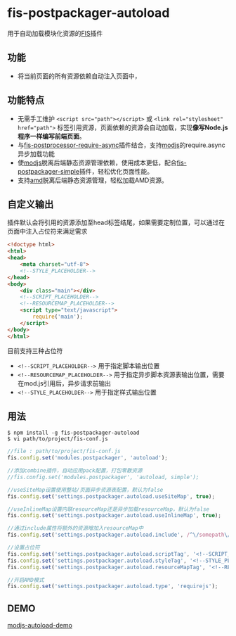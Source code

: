 # fis-postpackager-autoload

用于自动加载模块化资源的[FIS](https://github.com/fex-team/fis)插件

## 功能

 - 将当前页面的所有资源依赖自动注入页面中，


## 功能特点

 - 无需手工维护 ```<script src="path"></script>``` 或 ```<link rel="stylesheet" href="path">``` 标签引用资源，页面依赖的资源会自动加载，实现**像写Node.js程序一样编写前端页面**。
 - 与[fis-postprocessor-require-async](https://github.com/xiangshouding/fis-postprocessor-require-async)插件结合，支持[modjs](https://github.com/fex-team/mod)的require.async异步加载功能
 - 使[modjs](https://github.com/fex-team/mod)脱离后端静态资源管理依赖，使用成本更低，配合[fis-postpackager-simple](https://github.com/hefangshi/fis-postpackager-simple)插件，轻松优化页面性能。
 - 支持[amd](https://github.com/fex-team/fis-postprocessor-amd)脱离后端静态资源管理，轻松加载AMD资源。

## 自定义输出

插件默认会将引用的资源添加至head标签结尾，如果需要定制位置，可以通过在页面中注入占位符来满足需求

```html
<!doctype html>
<html>
<head>
    <meta charset="utf-8">
    <!--STYLE_PLACEHOLDER-->
</head>
<body>
    <div class="main"></div>
    <!--SCRIPT_PLACEHOLDER-->
    <!--RESOURCEMAP_PLACEHOLDER-->
    <script type="text/javascript">
        require('main');
    </script>
</body>
</html>
```

目前支持三种占位符

* `<!--SCRIPT_PLACEHOLDER-->` 用于指定脚本输出位置
* `<!--RESOURCEMAP_PLACEHOLDER-->` 用于指定异步脚本资源表输出位置，需要在mod.js引用后，异步请求前输出
* `<!--STYLE_PLACEHOLDER-->` 用于指定样式输出位置

## 用法

    $ npm install -g fis-postpackager-autoload
    $ vi path/to/project/fis-conf.js

```javascript
//file : path/to/project/fis-conf.js
fis.config.set('modules.postpackager', 'autoload');

//添加combine插件，自动应用pack配置，打包零散资源
//fis.config.set('modules.postpackager', 'autoload, simple');

//useSiteMap设置使用整站/页面异步资源表配置，默认为false
fis.config.set('settings.postpackager.autoload.useSiteMap', true);

//useInlineMap设置内联resourceMap还是异步加载resourceMap，默认为false
fis.config.set('settings.postpackager.autoload.useInlineMap', true);

//通过include属性将额外的资源增加入resourceMap中
fis.config.set('settings.postpackager.autoload.include', /^\/somepath\//i);

//设置占位符
fis.config.set('settings.postpackager.autoload.scriptTag', '<!--SCRIPT_PLACEHOLDER-->');
fis.config.set('settings.postpackager.autoload.styleTag', '<!--STYLE_PLACEHOLDER-->');
fis.config.set('settings.postpackager.autoload.resourceMapTag', '<!--RESOURCEMAP_PLACEHOLDER-->');

//开启AMD模式
fis.config.set('settings.postpackager.autoload.type', 'requirejs');
```

## DEMO

[modjs-autoload-demo](https://github.com/hefangshi/modjs-autoload-demo)
